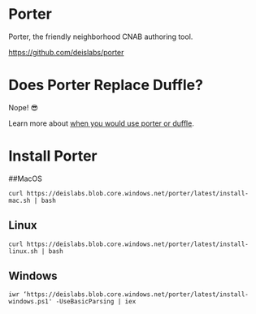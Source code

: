 # Porter
Porter, the friendly neighborhood CNAB authoring tool.

<https://github.com/deislabs/porter>

# Does Porter Replace Duffle?
Nope! 😎

Learn more about [when you would use porter or duffle][porter-or-duffle].

# Install Porter

##MacOS

```
curl https://deislabs.blob.core.windows.net/porter/latest/install-mac.sh | bash
```

## Linux

```
curl https://deislabs.blob.core.windows.net/porter/latest/install-linux.sh | bash
```

## Windows

```
iwr ‘https://deislabs.blob.core.windows.net/porter/latest/install-windows.ps1' -UseBasicParsing | iex
```

[porter-or-duffle]: https://github.com/deislabs/porter/blob/master/porter-or-duffle.md
